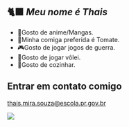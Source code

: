 ## 🐈‍⬛ _Meu nome é Thais_ 
- 🐶Gosto de anime/Mangas.
- 🍕Minha comiga preferida é Tomate.
- 🎮Gosto de jogar jogos de guerra.
- 🏐Gosto de jogar vôlei.
- 🍔Gosto de cozinhar.

## Entrar em contato comigo

thais.mira.souza@escola.pr.gov.br

![](https://media1.tenor.com/m/Yj18QExe9eoAAAAC/kiki%27s-delivery-service-jiji.gif)
